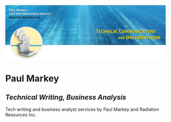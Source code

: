 ![Paul Markey banner](https://github.com/PaulMarkey-NYC/Technical-Writing/blob/master/images/GitHubBanner.jpg)


# Paul Markey
## *Technical Writing, Business Analysis*

Tech writing and business analyst services by Paul Markey and Radiation Resources Inc. 
